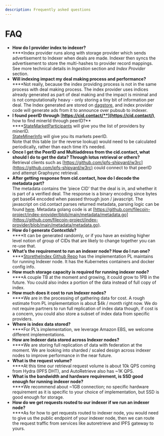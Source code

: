 ```yaml
---
description: Frequently asked questions
---
```


# FAQ

* **How do I provider index to indexer?**\
  ****Index provider runs along with storage provider which sends advertisement to Indexer when deals are made. Indexer then syncs the advertisement to store the multi-hashes to provider record mappings. See more technical details in _Ingestion_ section and _Index Provider_ section.
* **Will indexing impact my deal making process and performance?**\
  ****Not really, because the index providing process is not in the same process with deal making process. The index provider uses indices already generated as part of deal making and the impact is minimal and is not computationally heavy - only storing a tiny bit of information per deal. The Index generated are stored on [dagstore](https://github.com/filecoin-project/dagstore), and index provider code will generate ads from it to announce over pubsub to indexer.
* **I found peerID through** [**https://cid.contact/**](https://cid.contact/)**, how to find minerId through peerID?**\
  ****[StateMarketParticipants](https://filecoin-shipyard.github.io/js-lotus-client/api/full-node-api/state.html#statemarketparticipants) will give you the list of providers by minerID.[ \
  StateMinerInfo](https://filecoin-shipyard.github.io/js-lotus-client/api/full-node-api/state.html#stateminerinfo) will give you its markets peerID. \
  Note that this table (or the reverse lookup) would need to be calculated periodically, rather than each time it’s needed.
* **Once I get the PeerID and Multiaddress from the cid.contact, what should I do to get the data? Through lotus retrieval or others?** \
  Retrieval clients such as [https://github.com/ipfs-shipyard/w3rc](https://github.com/ipfs-shipyard/w3rc) could connect to that peerID and attempt Graphsync retrieval.
* **After getting response from cid.contact, how do I decode the metadata part?**\
  The metadata contains the ‘piece CID’ that the deal is in, and whether it is part of a verified deal. The response is a binary encoding since bytes get base64 encoded when passed through json / javascript. The javascript on cid.contact parses returned metadata, parsing logic can be found [here](https://github.com/willscott/cid.contact/blob/cd64dc5b0f2d56d9f232814fa066257a5fe2e506/index.html#L281-L294). Metadata golang code is at [https://github.com/filecoin-project/index-provider/blob/main/metadata/metadata.go](https://github.com/filecoin-project/index-provider/blob/main/metadata/metadata.go).
* **How do I generate **_**ContextIds**_**?**\
  ****It can be generated randomly, or if you have an existing higher level notion of group of CIDs that are likely to change together you can re-use that.
* **What’s the requirement to run an indexer node? How do I run one?**\
  ****[StoretheIndex Github Repo](https://github.com/filecoin-project/storetheindex) has the implementation PL maintains for running Indexer node. It has the Kubernetes containers and docker config info.
* **How much storage capacity is required for running indexer node?**\
  ****A couple TB at the moment and growing, it could grow to 1PB in the future. You could also index a portion of the data instead of full copy of index.
* **How much does it cost to run Indexer nodes?**\
  ****We are in the processing of gathering data for cost. A rough estimate from PL implementation is about $4k / month right now. We do not require partners to run full replication of index data though, if cost is a concern, you could also store a subset of index data from specific providers.
* **Where is index data stored?**\
  ****For PL’s implementation, we leverage Amazon EBS, we welcome different implementations.
* **How are Indexer data stored across Indexer nodes?**\
  ****We are storing full replication of data with federation at the moment. We are looking into sharded / scaled design across indexer nodes to improve performance in the near future.
* **What is the request volume?**\
  ****At this time our retrieval request volume is about 10k QPS coming from Hydra (IPFS DHT), and AutoRetrieve also has \~1K QPS.
* **What is the bandwidth and hardware requirement, is SSD good enough for running indexer node?**\
  ****We recommend about \~1GB connection; no specific hardware requirement as it is specific to your choice of implementation, but SSD is good enough for storage.
* **How do we get requests routed to our indexer if we run an indexer node?**\
  ****As for how to get requests routed to indexer node, you would need to give us the public endpoint of your indexer node, then we can route the request traffic from services like autoretrieve and IPFS gateway to yours.
